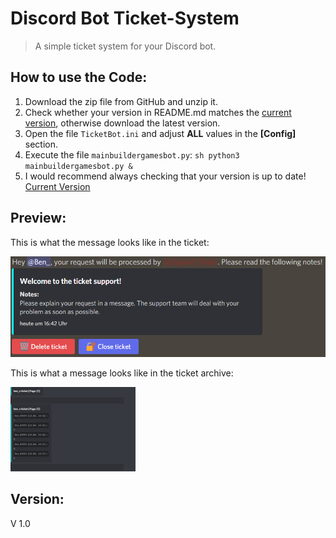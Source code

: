 # Discord Bot Ticket-System

> A simple ticket system for your Discord bot.

## How to use the Code:

1. Download the zip file from GitHub and unzip it.
2. Check whether your version in README.md matches the [current version](https://https://github.com/Ben4oo/discord-ticketsystem/edit/main/README.md#Version), otherwise download the latest version.
3. Open the file `TicketBot.ini` and adjust **ALL** values in the **[Config]** section.   
4. Execute the file `mainbuildergamesbot.py`: ```sh python3 mainbuildergamesbot.py & ```
5. I would recommend always checking that your version is up to date! [Current Version](https://https://github.com/Ben4oo/discord-ticketsystem/edit/main/README.md#Version)

## Preview:

This is what the message looks like in the ticket:

<img src="./IGNORE/OpenTicket.png" alt="OpenTicket" title="A preview of the message in the ticket after opening." width=600px />

This is what a message looks like in the ticket archive:

<img src="./IGNORE/ArchivExample.png" alt="ArchivExample" title="A preview of the message in the archive." width=200px />

## Version:
V 1.0
